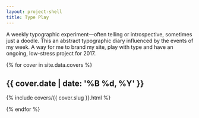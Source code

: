 ```yaml
---
layout: project-shell
title: Type Play
---
```


A weekly typographic experiment—often telling or introspective, sometimes just a doodle. This an abstract typographic diary influenced by the events of my week. A way for me to brand my site, play with type and have an ongoing, low-stress project for 2017.

<section class="type-list">

{% for cover in site.data.covers %}
	<div class="type-list__item">
		<h2 class="type-list__hed">{{ cover.date | date: '%B %d, %Y' }}</h2>
		<div class="type-list__image">
			{% include covers/{{ cover.slug }}.html %}
		</div>
	</div>

{% endfor %}

</section>